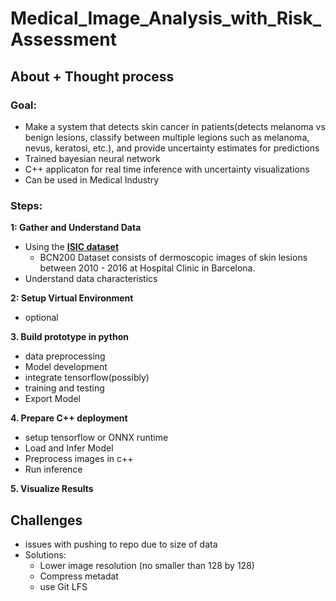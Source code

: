 # Medical_Image_Analysis_with_Risk_Assessment

## About + Thought process

### **Goal:**
- Make a system that detects skin cancer in patients(detects melanoma vs benign lesions, classify between multiple legions such as melanoma, nevus, keratosi, etc.), and provide uncertainty estimates for predictions
- Trained bayesian neural network
- C++ applicaton for real time inference with uncertainty visualizations
- Can be used in Medical Industry

### **Steps:**

**1: Gather and Understand Data**
- Using the [**ISIC dataset**](https://api.isic-archive.com/collections/249/)
  - BCN200 Dataset consists of dermoscopic images of skin lesions between 2010 - 2016 at Hospital Clinic in Barcelona.
- Understand data characteristics

**2: Setup Virtual Environment**
- optional

**3. Build prototype in python**
- data preprocessing
- Model development
- integrate tensorflow(possibly)
- training and testing
- Export Model

**4. Prepare C++ deployment**
- setup tensorflow or ONNX runtime
- Load and Infer Model
- Preprocess images in c++
- Run inference

**5. Visualize Results**


## Challenges
- issues with pushing to repo due to size of data
- Solutions:
  - Lower image resolution (no smaller than 128 by 128)
  - Compress metadat
  - use Git LFS




